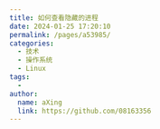 ```yaml
---
title: 如何查看隐藏的进程
date: 2024-01-25 17:20:10
permalink: /pages/a53985/
categories:
  - 技术
  - 操作系统
  - Linux
tags:
  - 
author: 
  name: aXing
  link: https://github.com/08163356
---
```


<!-- more -->
